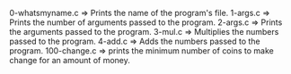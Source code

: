 0-whatsmyname.c => Prints the name of the program's file.
1-args.c => Prints the number of arguments passed to the program.
2-args.c => Prints the arguments passed to the program.
3-mul.c => Multiplies the numbers passed to the program.
4-add.c => Adds the numbers passed to the program.
100-change.c => prints the minimum number of coins to make change for an amount of money.

